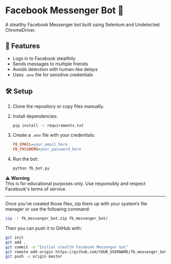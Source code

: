 # Facebook Messenger Bot 🤖

A stealthy Facebook Messenger bot built using Selenium and Undetected ChromeDriver.

## 🚀 Features

- Logs in to Facebook stealthily
- Sends messages to multiple friends
- Avoids detection with human-like delays
- Uses `.env` file for sensitive credentials

## 🛠️ Setup

1. Clone the repository or copy files manually.
2. Install dependencies:

    ```bash
    pip install -r requirements.txt
    ```

3. Create a `.env` file with your credentials:

    ```ini
    FB_EMAIL=your_email_here
    FB_PASSWORD=your_password_here
    ```

4. Run the bot:

    ```bash
    python fb_bot.py
    ```

⚠️ **Warning**  
This is for educational purposes only. Use responsibly and respect Facebook's terms of service.

---

Once you’ve created those files, zip them up with your system’s file manager or use the following command:

```bash
zip -r fb_messenger_bot.zip fb_messenger_bot/
```

Then you can push it to GitHub with:

```bash
git init
git add .
git commit -m "Initial stealth Facebook Messenger bot"
git remote add origin https://github.com/YOUR_USERNAME/fb_messenger_bot.git
git push -u origin master
```

